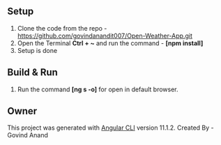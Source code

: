 ## Setup 
  1. Clone the code from the repo - https://github.com/govindanandit007/Open-Weather-App.git
  2. Open the Terminal **Ctrl + ~** and run the command - **[npm install]**
  3. Setup is done

## Build & Run
  1. Run the command **[ng s -o]** for open in default browser.

## Owner

This project was generated with [Angular CLI](https://github.com/angular/angular-cli) version 11.1.2.
Created By - Govind Anand
